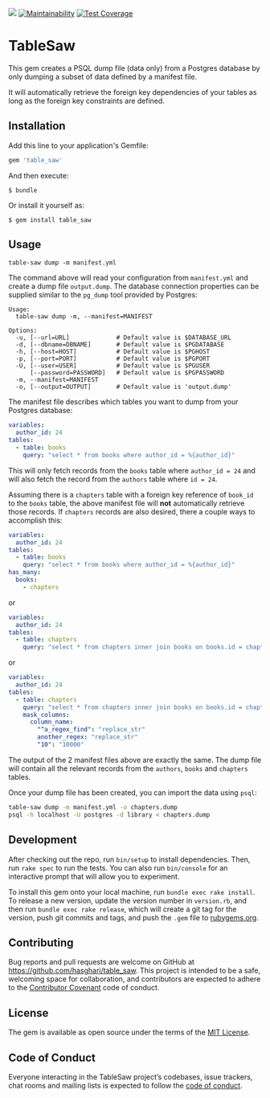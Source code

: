 ![](https://github.com/hasghari/table_saw/workflows/Ruby/badge.svg)
[![Maintainability](https://api.codeclimate.com/v1/badges/abd5b5451c764d3249f1/maintainability)](https://codeclimate.com/github/hasghari/table_saw/maintainability)
[![Test Coverage](https://api.codeclimate.com/v1/badges/abd5b5451c764d3249f1/test_coverage)](https://codeclimate.com/github/hasghari/table_saw/test_coverage)

# TableSaw

This gem creates a PSQL dump file (data only) from a Postgres database by only dumping a subset of data defined by a
manifest file.

It will automatically retrieve the foreign key dependencies of your tables as long as the foreign key constraints are
defined.

## Installation

Add this line to your application's Gemfile:

```ruby
gem 'table_saw'
```

And then execute:

    $ bundle

Or install it yourself as:

    $ gem install table_saw

## Usage

```
table-saw dump -m manifest.yml
```

The command above will read your configuration from `manifest.yml` and create a dump file `output.dump`. The database
connection properties can be supplied similar to the `pg_dump` tool provided by Postgres:

```
Usage:
  table-saw dump -m, --manifest=MANIFEST

Options:
  -u, [--url=URL]             # Default value is $DATABASE_URL
  -d, [--dbname=DBNAME]       # Default value is $PGDATABASE
  -h, [--host=HOST]           # Default value is $PGHOST
  -p, [--port=PORT]           # Default value is $PGPORT
  -U, [--user=USER]           # Default value is $PGUSER
      [--password=PASSWORD]   # Default value is $PGPASSWORD
  -m, --manifest=MANIFEST
  -o, [--output=OUTPUT]       # Default value is 'output.dump'
```

The manifest file describes which tables you want to dump from your Postgres database:

```yaml
variables:
  author_id: 24
tables:
  - table: books
    query: "select * from books where author_id = %{author_id}"
```

This will only fetch records from the `books` table where `author_id = 24` and will also fetch the record from the
`authors` table where `id = 24`.

Assuming there is a `chapters` table with a foreign key reference of `book_id` to the `books` table, the above manifest
file will **not** automatically retrieve those records. If `chapters` records are also desired, there a couple ways to
accomplish this:

```yaml
variables:
  author_id: 24
tables:
  - table: books
    query: "select * from books where author_id = %{author_id}"
has_many:
  books:
    - chapters
```

or

```yaml
variables:
  author_id: 24
tables:
  - table: chapters
    query: "select * from chapters inner join books on books.id = chapters.book_id where books.author_id = %{author_id}"
```

or

```yaml
variables:
  author_id: 24
tables:
  - table: chapters
    query: "select * from chapters inner join books on books.id = chapters.book_id where books.author_id = %{author_id}"
    mask_columns:
      column_name:
        "^a_regex_find": "replace_str"
        another_regex: "replace_str"
        "10": "10000"
```

The output of the 2 manifest files above are exactly the same. The dump file will contain all the relevant records from
the `authors`, `books` and `chapters` tables.

Once your dump file has been created, you can import the data using `psql`:

```bash
table-saw dump -m manifest.yml -o chapters.dump
psql -h localhost -U postgres -d library < chapters.dump
```

## Development

After checking out the repo, run `bin/setup` to install dependencies. Then, run `rake spec` to run the tests. You can
also run `bin/console` for an interactive prompt that will allow you to experiment.

To install this gem onto your local machine, run `bundle exec rake install`. To release a new version, update the
version number in `version.rb`, and then run `bundle exec rake release`, which will create a git tag for the version,
push git commits and tags, and push the `.gem` file to [rubygems.org](https://rubygems.org).

## Contributing

Bug reports and pull requests are welcome on GitHub at https://github.com/hasghari/table_saw. This project is intended
to be a safe, welcoming space for collaboration, and contributors are expected to adhere to the
[Contributor Covenant](http://contributor-covenant.org) code of conduct.

## License

The gem is available as open source under the terms of the [MIT License](https://opensource.org/licenses/MIT).

## Code of Conduct

Everyone interacting in the TableSaw project’s codebases, issue trackers, chat rooms and mailing lists is expected to
follow the [code of conduct](https://github.com/[USERNAME]/table_saw/blob/master/CODE_OF_CONDUCT.md).
